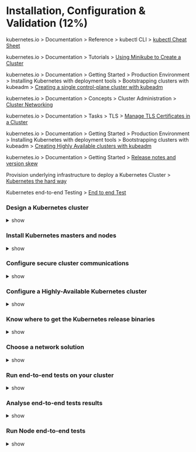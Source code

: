 # Installation, Configuration & Validation (12%)

kubernetes.io > Documentation > Reference > kubectl CLI > [kubectl Cheat Sheet](https://kubernetes.io/docs/reference/kubectl/cheatsheet/)

kubernetes.io > Documentation > Tutorials > [Using Minikube to Create a Cluster](https://kubernetes.io/docs/tutorials/kubernetes-basics/create-cluster/)

kubernetes.io > Documentation > Getting Started > Production Environment > Installing Kubernetes with deployment tools > Bootstrapping clusters with kubeadm > [Creating a single control-plane cluster with kubeadm](https://kubernetes.io/docs/setup/production-environment/tools/kubeadm/create-cluster-kubeadm/)

kubernetes.io > Documentation > Concepts > Cluster Administration > [Cluster Networking](https://kubernetes.io/docs/concepts/cluster-administration/networking/#how-to-implement-the-kubernetes-networking-model)

kubernetes.io > Documentation > Tasks > TLS > [Manage TLS Certificates in a Cluster](https://kubernetes.io/docs/tasks/tls/managing-tls-in-a-cluster/)

kubernetes.io > Documentation > Getting Started > Production Environment > Installing Kubernetes with deployment tools > Bootstrapping clusters with kubeadm > [Creating Highly Available clusters with kubeadm](https://kubernetes.io/docs/setup/production-environment/tools/kubeadm/high-availability/)

kubernetes.io > Documentation > Getting Started > [Release notes and version skew](https://kubernetes.io/docs/setup/release/)

Provision underlying infrastructure to deploy a Kubernetes Cluster > [Kubernetes the hard way](https://github.com/kelseyhightower/kubernetes-the-hard-way/blob/f9486b081f8f54dd63a891463f0b0e783d084307/docs/01-infrastructure-gcp.md)

Kubernetes end-to-end Testing > [End to end Test](https://kubernetes.io/blog/2019/03/22/kubernetes-end-to-end-testing-for-everyone/)

###  

### Design a Kubernetes cluster

<details><summary>show</summary>
<p>

```bash
Purpose
	Education
		Minikube
	Dev & Test
	Prod
On Premise or Cloud
Workloads
	Type
		Web
		DB
		Analytics
	Volume
	Resource Requirement
		CPU Hogging
		Memory Hogging
	Network Pattern
		Heavy
		Burst
		

```

</p>
</details>

### Install Kubernetes masters and nodes

<details><summary>show</summary>
<p>

```bash
If you want to do it through Kubeadm then follow these steps:

Run these on all nodes to prepare them:

$ curl -fsSL https://download.docker.com/linux/ubuntu/gpg | sudo apt-key add -
$ sudo add-apt-repository "deb [arch=amd64] https://download.docker.com/linux/ubuntu \
  $( lsb_release -cs) \ 
  stable"
$ curl -s
https://packages.cloud.google.com/apt/doc/apt-key.gpg | sudo apt-key add -
$ cat <<EOF| sudo tee
/etc/apt/sources.list.d/kubernetes.list
deb https://apt.kubernetes.io/ kubernetes-xenial main
EOF
$ sudo apt-get update
$ sudo apt-get install -y docker-ce=18.06.1~ce~3-0~ubuntu kubelet=1.13.5-00 kubeadm=1.13.5-00 kubectl=1.13.5-00
$ sudo apt-mark hold docker-ce kubelet kubeadm kubectl
$ echo "net.bridge.bridge-nf-call-iptables=1" | sudo tee -a /etc/sysctl.conf
$ sudo sysctl -p


Run these on Master and install the Master Components:

$ sudo kubeadminit --pod-network-cidr=10.244.0.0/16 (assuming you will use Flannel where 10.244.0.0/16 is mandatory requirement as POD network)
$ mkdir -p $HOME/.kube
$ sudo cp -i /etc/kubernetes/admin.conf $HOME/.kube/config
$ sudo chown $(id -u):$(id -g) $HOME/.kube/config
$ kubectl apply -f https://raw.githubusercontent.com/coreos/flannel/bc79dd1505b0c8681ece4de4c0d86c5cd2643275/Documentation/kube-flannel.yml

Run this command to join the worker node with Master

$ sudo kubeadm join
$ kubectl get nodes -o wide


```



</p>
</details>

### Configure secure cluster communications

<details><summary>show</summary>
<p>

```
# Create private key for CA
$ openssl genrsa -out ca.key 2048

# Create CSR using the private key
$ openssl req -new -key ca.key -subj "/CN=KUBERNETES-CA" -out ca.csr

# Self sign the csr using its own private key
$ openssl x509 -req -in ca.csr -signkey ca.key -CAcreateserial  -out ca.crt -days 1000

# Geenrate private key for admin user
$ openssl genrsa -out admin.key 2048

# Generate CSR for admin user. Note the OU.
$ openssl req -new -key admin.key -subj "/CN=admin/O=system:masters" -out admin.csr

# Sign certificate for admin user using CA servers private key
$ openssl x509 -req -in admin.csr -CA ca.crt -CAkey ca.key -CAcreateserial  -out admin.crt -days 1000

Generate the kube-controller-manager client certificate and private key:

$ openssl genrsa -out kube-controller-manager.key 2048
$ openssl req -new -key kube-controller-manager.key -subj "/CN=system:kube-controller-manager" -out kube-controller-manager.csr
$ openssl x509 -req -in kube-controller-manager.csr -CA ca.crt -CAkey ca.key -CAcreateserial -out kube-contro

Generate the kube-proxy client certificate and private key:

$ openssl genrsa -out kube-proxy.key 2048
$ openssl req -new -key kube-proxy.key -subj "/CN=system:kube-proxy" -out kube-proxy.csr
$ openssl x509 -req -in kube-proxy.csr -CA ca.crt -CAkey ca.key -CAcreateserial  -out kube-proxy.crt -days 1000

Generate the kube-scheduler client certificate and private key:

$ openssl genrsa -out kube-scheduler.key 2048
$ openssl req -new -key kube-scheduler.key -subj "/CN=system:kube-scheduler" -out kube-scheduler.csr
$ openssl x509 -req -in kube-scheduler.csr -CA ca.crt -CAkey ca.key -CAcreateserial  -out kube-scheduler.crt -days 1000

The Kubernetes API Server Certificate

cat > openssl.cnf <<EOF
[req]
req_extensions = v3_req
distinguished_name = req_distinguished_name
[req_distinguished_name]
[ v3_req ]
basicConstraints = CA:FALSE
keyUsage = nonRepudiation, digitalSignature, keyEncipherment
subjectAltName = @alt_names
[alt_names]
DNS.1 = kubernetes
DNS.2 = kubernetes.default
DNS.3 = kubernetes.default.svc
DNS.4 = kubernetes.default.svc.cluster.local
IP.1 = 10.96.0.1
IP.2 = 192.168.5.11
IP.3 = 192.168.5.12
IP.4 = 192.168.5.30
IP.5 = 127.0.0.1
EOF

Generates certs for kube-apiserver

$ openssl genrsa -out kube-apiserver.key 2048
$ openssl req -new -key kube-apiserver.key -subj "/CN=kube-apiserver" -out kube-apiserver.csr -config openssl.cnf
$ openssl x509 -req -in kube-apiserver.csr -CA ca.crt -CAkey ca.key -CAcreateserial  -out kube-apiserver.crt -extensions v3_req -extfile openssl.cnf -days 1000


The ETCD Server Certificate

cat > openssl-etcd.cnf <<EOF
[req]
req_extensions = v3_req
distinguished_name = req_distinguished_name
[req_distinguished_name]
[ v3_req ]
basicConstraints = CA:FALSE
keyUsage = nonRepudiation, digitalSignature, keyEncipherment
subjectAltName = @alt_names
[alt_names]
IP.1 = 192.168.5.11
IP.2 = 192.168.5.12
IP.3 = 127.0.0.1
EOF

Generates certs for ETCD

$ openssl genrsa -out etcd-server.key 2048
$ openssl req -new -key etcd-server.key -subj "/CN=etcd-server" -out etcd-server.csr -config openssl-etcd.cnf
$ openssl x509 -req -in etcd-server.csr -CA ca.crt -CAkey ca.key -CAcreateserial  -out etcd-server.crt -extensions v3_req -extfile openssl-etcd.cnf -days 1000

Generate the service-account certificate and private key:

$ openssl genrsa -out service-account.key 2048
$ openssl req -new -key service-account.key -subj "/CN=service-accounts" -out service-account.csr
$ openssl x509 -req -in service-account.csr -CA ca.crt -CAkey ca.key -CAcreateserial  -out service-account.crt -days 1000


```



</p>
</details>

### Configure a Highly-Available Kubernetes cluster

<details><summary>show</summary>
<p>

```bash
If you want to distribute the ETCD Server across multiple instances then follow these steps:

$ kubectl get endpoints kube-scheduler -n kube-system -o yaml
$ kube-controller-manager --leader-elect true 
													--leader-elect-lease-duration 15s 
													--leader-elect-renew-deadline 10s 
													--leader-elect-retry-period 2s
													

$ cat /etc/systemd/system/kube-apiserver.service

--etcd-servers=https://IP:2379, https://IP:2379

$ wget -q --https-only "https://github.com/coreos/etcd/releases/download/v3.3.9/etcd-v3.3.9-linux-amd64.tar.gz"
$ tar -xvf etcd-v3.3.9-linux-amd64.tar.gz
$ mv etcd-v3.3.9-linux-amd64/etcd* /usr/local/bin
$ mkdir -p /etc/etcd /var/lib/etcd
$ cp ca.pem kubernetes-key.pem kubernetes.pem /etc/etcd/

$ etcd.service

--initial-cluster peer-1=https://${PEER1_IP}:2380,peer-2=https://${PEER2_IP}:2380

$ export ETCDCTL_API=3

Initialize the cluster with stacked etcd

$ sudo kubeadm init --config=kubeadm-config.yaml


If you just want to have multiple Kube-API Server then follow these steps:

$ cat kube-config.yaml

apiVersion: kubeadm.k8s.io/v1beta2
kind: ClusterConfiguration
kubernetesVersion: stable
controlPlaneEndpoint: "LOAD_BALANCER_DNS:LOAD_BALANCER_PORT"

$ sudo kubeadm init --config=kubeadm-config.yaml

```



</p>
</details>

### Know where to get the Kubernetes release binaries

<details><summary>show</summary>
<p>

```bash
Kubernetes Main Github Repository -> https://github.com/kubernetes/kubernetes
 
$ wget https://github.com/kubernetes/kubernetes/releases/download/v1.13.5/kubernetes.tar.gz
$ tar -xzvf kubernetes.tar.gz
$ cd kubernetes

For downloading actual binary for your cluster OS, run this:

$ cluster/get-kube-binaries.sh
$ cd server
$ tar -xzvf kubernetes-server-linux-amd64.tar.gz
$ ls kubernetes/server/bin

```

</p>
</details>



### Choose a network solution

<details><summary>show</summary>
<p>

```bash
Network Plug-in aka CNI extend the functionality of Kubernetes. Use this link to see the various different Plug-ins available:

https://kubernetes.io/docs/concepts/cluster-administration/addons/#networking-and-network-policy

```

</p>
</details>



### Run end-to-end tests on your cluster

<details><summary>show</summary>
<p>

```bash
Verify that you can run these checked items:

1. Deployments can run
2. Pods can run
3. Pods can be directly accessed
4. Logs can be collected
5. Commands run from Pod
6. Services can provide access
7. Nodes are healthy
8. Pods are healthy

$ kubectl run nginx --image=nginx
$ kubectl get deployments
$ kubectl get pods
$ kubctl get pods -n kube-system
$ kubectl port-forward nginx 8081:80
$ curl --head http://127.0.0.1:8081
$ kubectl logs nginx
$ kubectl exec -it nginx --nginx -v
$ kubectl expose deployment nginx --port 80 --type NodePort
$ kubectl get services
$ curl -I localhost:<node port>
$ kubectl get nodes
$ kubectl describe nodes
$ kubectl describe pods

```

</p>
</details>

### Analyse end-to-end tests results

<details><summary>show</summary>
<p>

```bash
$ go get -u k8s.io/test-infra/kubetest
$ kubetest --extract=v1.11.3
$ export KUBE_MASTER_IP="IP ADDRESS"
$ export KUBE_MASTER=<master host>
$ cd kubernetes
$ kubetest --test --provider=skeleton > output.txt

For Conformance Test run this:

$ kubetest --test --provider=skeleton --test_args="--ginkgo.focus=\[Conformance\]" > output.txt

```

</p>
</details>

### Run Node end-to-end tests

<details><summary>show</summary>
<p>

```bash
$ kubectl get pods
$ kubctl get pods -n kube-system
$ service kube-apiserver status
$ service kube-controller-manager status
$ service kube-scheduler status
$ service kubelet status
$ service kube-proxy status
$ kubectl run nginx --image=nginx
$ kubectl scale replicas=3 deploy/nginx

Kubernetes Test Suite is located here -> https://github.com/kubernetes/test-infra

```

</p>
</details>

